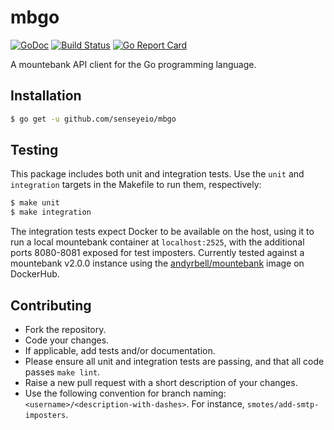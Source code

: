# mbgo

[![GoDoc](https://godoc.org/github.com/senseyeio/mbgo?status.svg)](https://godoc.org/github.com/senseyeio/mbgo) [![Build Status](https://travis-ci.org/senseyeio/mbgo.svg?branch=master)](https://travis-ci.org/senseyeio/mbgo) [![Go Report Card](https://goreportcard.com/badge/github.com/senseyeio/mbgo)](https://goreportcard.com/report/github.com/senseyeio/mbgo)

A mountebank API client for the Go programming language.

## Installation

```sh
$ go get -u github.com/senseyeio/mbgo
```

## Testing

This package includes both unit and integration tests. Use the `unit` and `integration` targets in the Makefile to run them, respectively:

```sh
$ make unit
$ make integration
```

The integration tests expect Docker to be available on the host, using it to run a local mountebank container at 
`localhost:2525`, with the additional ports 8080-8081 exposed for test imposters. Currently tested against a mountebank 
v2.0.0 instance using the [andyrbell/mountebank](https://hub.docker.com/r/andyrbell/mountebank) image on DockerHub.

## Contributing

* Fork the repository.
* Code your changes.
* If applicable, add tests and/or documentation.
* Please ensure all unit and integration tests are passing, and that all code passes `make lint`.
* Raise a new pull request with a short description of your changes.
* Use the following convention for branch naming: `<username>/<description-with-dashes>`. For instance, `smotes/add-smtp-imposters`.
